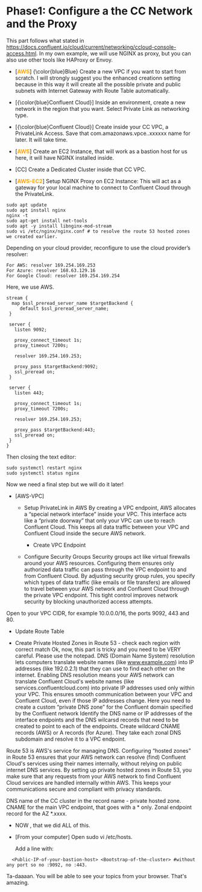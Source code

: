 # Phase1: Configure a the CC Network and the Proxy

This part follows what stated in https://docs.confluent.io/cloud/current/networking/ccloud-console-access.html.
In my own example, we will use NGINX as proxy, but you can also use other tools like HAProxy or Envoy.
- [**<span style="color:orange">AWS</span>**]  {\color{blue}Blue}
 Create a new VPC if you want to start from scratch. I will strongly suggest you the enhanced creationn setting because in this way it will create all the possible private and public subnets with Internet Gateway with Route Table automatically.
- [{\color{blue}Confluent Cloud}]
 Inside an environment, create a new network in the region that you want. Select Private Link as networking type.
- [{\color{blue}Confluent Cloud}] Create inside your CC VPC, a PrivateLink Access. Save that com.amazonaws.vpce.<region>.xxxxxx name for later. It will take time.
- [**<span style="color:orange">AWS</span>**] Create an EC2 Instance, that will work as a bastion host for us here, it will have NGINX installed inside.
- [CC] Create a Dedicated Cluster inside that CC VPC.



- [**<span style="color:orange">AWS-EC2</span>**] Setup NGINX Proxy on EC2 Instance: This will act as a gateway for your local machine to connect to Confluent Cloud through the PrivateLink.

```
sudo apt update
sudo apt install nginx
nginx -t
sudo apt-get install net-tools
sudo apt -y install libnginx-mod-stream
sudo vi /etc/nginx/nginx.conf # to resolve the route 53 hosted zones we created earlier.
```
Depending on your cloud provider, reconfigure to use the cloud provider’s resolver:
```
For AWS: resolver 169.254.169.253
For Azure: resolver 168.63.129.16
For Google Cloud: resolver 169.254.169.254
```
Here, we use AWS.
```
stream {
  map $ssl_preread_server_name $targetBackend {
     default $ssl_preread_server_name;
 }

 server {
   listen 9092;

   proxy_connect_timeout 1s;
   proxy_timeout 7200s;

   resolver 169.254.169.253;

   proxy_pass $targetBackend:9092;
   ssl_preread on;
 }

 server {
   listen 443;

   proxy_connect_timeout 1s;
   proxy_timeout 7200s;

   resolver 169.254.169.253;

   proxy_pass $targetBackend:443;
   ssl_preread on;
 }
}
```
Then closing the text editor:
```
sudo systemctl restart nginx
sudo systemctl status nginx
```
Now we need a final step but we will do it later!


- [AWS-VPC]
  - Setup PrivateLink in AWS
        By creating a VPC endpoint, AWS allocates a “special network interface” inside your VPC. This interface acts like a “private doorway” that only your VPC can use to reach Confluent Cloud. This keeps all data traffic between your VPC and Confluent Cloud inside the secure AWS network.



      - Create VPC Endpoint
  - Configure Security Groups
 Security groups act like virtual firewalls around your AWS resources. Configuring them ensures only authorized data traffic can pass through the VPC endpoint to and from Confluent Cloud.
By adjusting security group rules, you specify which types of data traffic (like emails or file transfers) are allowed to travel between your AWS network and Confluent Cloud through the private VPC endpoint. This tight control improves network security by blocking unauthorized access attempts.

Open to your VPC CIDR, for example 10.0.0.0/16, the ports 9092, 443 and 80.
    
  - Update Route Table

   -  Create Private Hosted Zones in Route 53 - check each region with correct match
Ok, now, this part is tricky and you need to be VERY careful. Please use the notepad.
  DNS (Domain Name System) resolution lets computers translate website names (like www.example.com) into IP addresses (like 192.0.2.1) that they can use to find each other on the internet.
Enabling DNS resolution means your AWS network can translate Confluent Cloud's website names (like services.confluentcloud.com) into private IP addresses used only within your VPC. This ensures smooth communication between your VPC and Confluent Cloud, even if those IP addresses change.
Here you need to create a custom “private DNS zone” for the Confluent domain specified by the Confluent network
Identify the DNS name or IP addresses of the interface endpoints and the DNS wilcarsd records that need to be created to point to each of the endpoints.
Create wildcard CNAME records (AWS) or A records (for Azure). They take each zonal DNS subdomain and resolve it to a VPC endpoint.


Route 53 is AWS's service for managing DNS. Configuring “hosted zones” in Route 53 ensures that your AWS network can resolve (find) Confluent Cloud's services using their names internally, without relying on public internet DNS services.
By setting up private hosted zones in Route 53, you make sure that any requests from your AWS network to find Confluent Cloud services are handled internally within AWS. This keeps your communications secure and compliant with privacy standards.

DNS name of the CC cluster in the record name - private hosted zone.
CNAME for the main VPC endpoint, that goes with a * only.
Zonal endpoint record for the AZ *.xxxx.

- NOW , that we did ALL of this.
- [From your computer] Open sudo vi /etc/hosts.

  Add a line with:
```
  <Public-IP-of-your-bastion-host> <Bootstrap-of-the-cluster> #without any port so no :9092, no :443.
```

Ta-daaaan. You will be able to see your topics from your browser. That's amazing.
